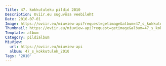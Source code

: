 ```yaml
---
Title: 47. kokkutuleku pildid 2010
Description: Oviir.eu suguvõsa veebileht
Date: 2010-07-01
Image: https://oviir.eu/miuview-api?request=getimage&album=47_s_kokkutulek_2010&item=sugulaste-47-s-kokkutulek04.07.2010-034.jpg&size=1200&mode=longest
Thumbnail: https://oviir.eu/miuview-api?request=getimage&album=47_s_kokkutulek_2010&item=sugulaste-47-s-kokkutulek04.07.2010-034.jpg&size=360&mode=square
Template: album
Category: pildialbum
MiuView:
  url: https://oviir.eu/miuview-api
  album: 47_s_kokkutulek_2010
Tags: '2010'
---
```

